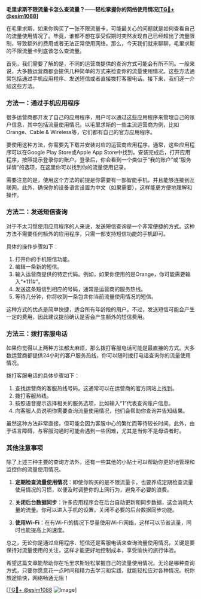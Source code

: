 **毛里求斯不限流量卡怎么查流量？——轻松掌握你的网络使用情况[[TG💪+ @esim1088](https://t.me/s/esim1088)]**

在毛里求斯，如果你购买了一张不限流量卡，可能最关心的问题就是如何查看自己的流量使用情况了。毕竟，谁都不想在享受假期时突然发现自己已经超出了流量限制，导致额外的费用或者无法正常使用网络。那么，今天我们就来聊聊，毛里求斯的不限流量卡到底该怎么查流量。

首先，我们需要了解的是，不同的运营商提供的查询方式可能会有所不同。一般来说，大多数运营商都会提供几种简单的方式来检查你的流量使用情况。这些方法通常包括通过手机应用程序、发送短信或者直接拨打客服电话。接下来，我们逐一介绍这些方法。

### 方法一：通过手机应用程序

很多运营商都开发了自己的应用程序，用户可以通过这些应用程序来管理自己的账户信息，其中包括流量使用情况。以毛里求斯的一些主流运营商为例，比如Orange、Cable & Wireless等，它们都有自己的官方应用程序。

要使用这种方法，你需要先下载并安装对应的运营商应用程序。通常，这些应用程序可以在Google Play Store或Apple App Store中找到。安装完成后，打开应用程序，按照提示登录你的账户。登录后，你会看到一个类似于“我的账户”或“服务详情”的选项，在这里你可以找到你的流量使用记录。

需要注意的是，使用这个方法的前提是你需要有一部智能手机，并且能够连接到互联网。此外，确保你的设备语言设置为中文（如果需要），这样能更方便地理解和操作。

### 方法二：发送短信查询

对于不太习惯使用应用程序的人来说，发送短信查询是一个非常便捷的方式。这种方法不需要任何额外的应用程序，只需一部支持短信功能的手机即可。

具体的操作步骤如下：
1. 打开你的手机短信功能。
2. 编辑一条新的短信。
3. 输入运营商提供的特定代码。例如，如果你使用的是Orange，你可能需要输入“*111#”。
4. 发送这条短信到相应的号码，通常是运营商的服务热线。
5. 等待几分钟，你将收到一条包含你当前流量使用情况的短信。

这种方式的优点是简单快捷，适合所有年龄段的用户。不过，发送短信可能会产生一定的费用，因此建议提前确认是否会产生额外的短信费用。

### 方法三：拨打客服电话

如果你觉得以上两种方法都太麻烦，那么拨打客服电话可能是最直接的方式。大多数运营商都提供24小时的客户服务热线，你可以随时拨打电话查询你的流量使用情况。

拨打客服电话的具体步骤如下：
1. 查找运营商的客服热线号码。这通常可以在运营商的官方网站上找到。
2. 拨打客服热线。
3. 按照语音提示选择相关的服务选项，比如输入“1”代表查询账户信息。
4. 向客服人员说明你需要查询流量使用情况，他们会帮助你查询并告知结果。

虽然这种方法非常直接，但可能会因为客服中心的繁忙而等待较长时间。此外，由于语言障碍，与客服沟通时可能会遇到一些困难，尤其是当你不是母语者时。

### 其他注意事项

除了上述三种主要的查询方法外，还有一些其他的小贴士可以帮助你更好地管理和监控你的流量使用情况。

1. **定期检查流量使用情况**：即使你购买的是不限流量卡，也要养成定期检查流量使用情况的习惯，以便及时调整你的上网行为，避免不必要的浪费。

2. **关闭后台数据同步**：许多应用程序会在后台自动更新和同步数据，这会消耗大量的流量。你可以进入手机的设置，关闭不必要的后台数据同步功能。

3. **使用Wi-Fi**：在有Wi-Fi的情况下尽量使用Wi-Fi网络，这样可以节省流量，同时也能提高上网速度。

总之，无论你是通过应用程序、短信还是客服电话来查询流量使用情况，关键是要保持对流量使用的关注，这样才能更好地控制成本，享受愉快的旅行体验。

希望这篇文章能帮助你在毛里求斯轻松掌握自己的流量使用情况。无论是哪种查询方式，只要你愿意花一点时间和精力去学习和实践，就能轻松应对各种情况。祝你旅途愉快，网络畅通无阻！

[[TG💪+ @esim1088](https://t.me/s/esim1088) ![Image](https://i.postimg.cc/4NQfJmqS/Snipaste-2025-05-13-00-14-12.png)]